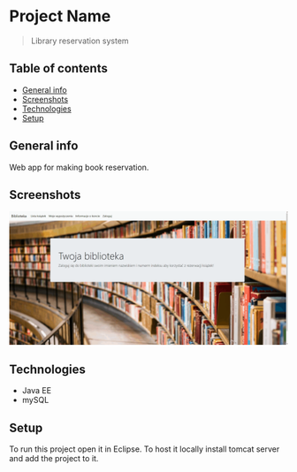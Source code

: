 # Project Name
> Library reservation system

## Table of contents
* [General info](#general-info)
* [Screenshots](#screenshots)
* [Technologies](#technologies)
* [Setup](#setup)

## General info
Web app for making book reservation.

## Screenshots
![Example screenshot](./img/app.gif)

## Technologies
* Java EE
* mySQL

## Setup
To run this project open it in Eclipse. To host it locally install tomcat server and add the project to it.